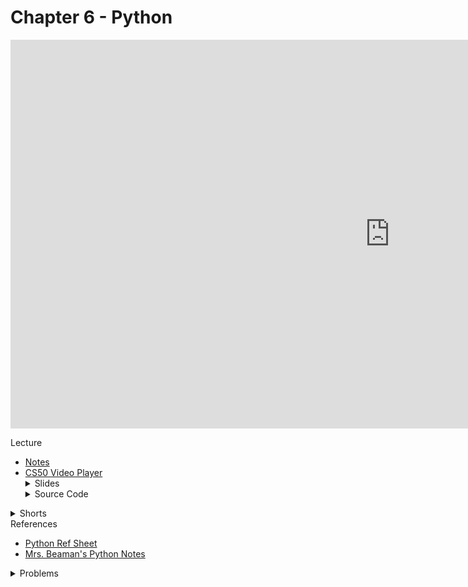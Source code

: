 # Chapter 6 - Python

<iframe width="1214" height="622" src="https://www.youtube.com/embed/fL308_-Kbt0" frameborder="0" allow="accelerometer; autoplay; clipboard-write; encrypted-media; gyroscope; picture-in-picture" allowfullscreen></iframe>

Lecture

<ul>
  <li><a href="https://cs50.harvard.edu/ap/2021/curriculum/x/notes/6/">Notes</a></li>
  <li><a href="https://video.cs50.io/fL308_-Kbt0?screen=ghsZqKLdKhw">CS50 Video Player</a></li>
 
  <details><summary>Slides</summary>
    <ul>
      <li><a href="https://docs.google.com/presentation/d/1XXKDd6XSXjuAmAZKGAX-_PtYUmoHaJ25j1zsJ17lK2E/edit?usp=sharing">Google Slides</a></li>
      <li><a href="https://cdn.cs50.net/2019/fall/lectures/6/lecture6.pdf">PDF</a></li>
    </ul> 
  </details>

  <details><summary>Source Code</summary>
    <ul>
      <li><a href="https://cdn.cs50.net/2019/fall/lectures/6/src6/">Index</a></li>
      <li><a href="https://cdn.cs50.net/2019/fall/lectures/6/src6.pdf">PDF</a></li>
      <li><a href="https://cdn.cs50.net/2019/fall/lectures/6/src6.zip">Zip</a></li>
    </ul>
  </details>  
</ul>

<details><summary>Shorts</summary>
  <ul>
    <li><a href="https://www.youtube.com/watch?v=mgBpcQRDtl0">Python</a></li>
   </ul>
</details>

<summary>References</summary>
  <ul>
    <li><a href="\ap\assets\pdfs\python.pdf">Python Ref Sheet</a></li>
    <li><a href="\ap\assets\pdfs\python-notes.pdf">Mrs. Beaman's Python Notes</a></li>
  </ul>

<!-- <details>
  <summary>Labs</summary>
  <ul>
    <li><a href="">TBD</a></li>
    <li><a href="">TBD</a></li>
  </ul>
</details> -->

<details><summary>Problems</summary>
  <ul>
    Sentimental
    <ul>
      <li><a href="https://cs50.harvard.edu/ap/2021/curriculum/x/psets/6/hello/">Hello</a></li>
      <li><a href="https://cs50.harvard.edu/ap/2021/curriculum/x/psets/6/mario/less/">Mario</a>, for those less comfortable</li>
      <li><a href="https://cs50.harvard.edu/ap/2021/curriculum/x/psets/6/mario/more/">Mario</a>, for those more comfortable</li>
      <li><a href="https://cs50.harvard.edu/ap/2021/curriculum/x/psets/6/cash/">Cash</a>, for those less comfortable</li>
      <li><a href="https://cs50.harvard.edu/ap/2021/curriculum/x/psets/6/credit/">Credit</a>, for those more comfortable</li>
    </ul>
    <li><a href="https://cs50.harvard.edu/ap/2021/curriculum/x/psets/6/readability/">Readability</a></li>
    <li><a href="https://cs50.harvard.edu/ap/2021/curriculum/x/psets/6/dna/">DNA</a></li>
  </ul>
</details>
